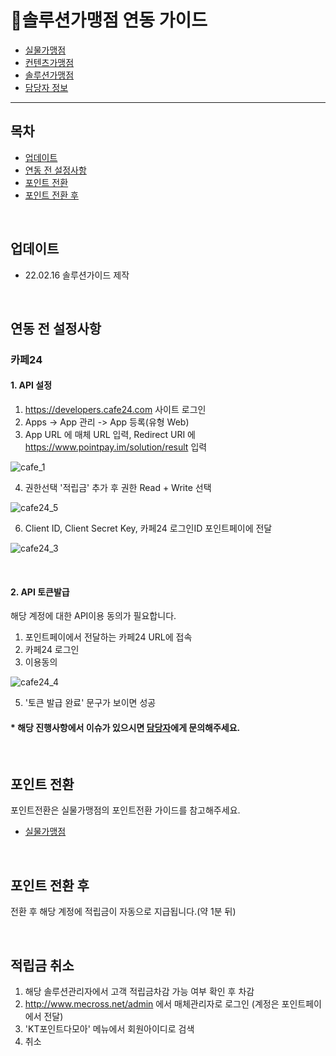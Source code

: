 # 📝솔루션가맹점 연동 가이드

- [실물가맹점](../../../guide-1/#실물가맹점-연동-가이드)   
- [컨텐츠가맹점](../../../guide-2/#컨텐츠가맹점-연동-가이드)   
- [솔루션가맹점](../../../guide-solution/#솔루션가맹점-연동-가이드)   
- [담당자 정보](../../../Responsibility/#담당자-정보)   

---

## 목차
- [업데이트](#업데이트)   
- [연동 전 설정사항](#연동-전-설정사항)   
- [포인트 전환](#포인트-전환)   
- [포인트 전환 후](#포인트-전환-후)   

<br/>

## 업데이트
- 22.02.16 솔루션가이드 제작

<br/>

## 연동 전 설정사항

### 카페24

#### 1. API 설정
1. https://developers.cafe24.com 사이트 로그인
2. Apps -> App 관리 -> App 등록(유형 Web)
3. App URL 에 매체 URL 입력, Redirect URI 에
https://www.pointpay.im/solution/result 입력 

![cafe_1](https://user-images.githubusercontent.com/96228154/154217081-f5d2809d-bdc9-40ea-abdd-003f84df99cc.png)

4. 권한선택 '적립금' 추가 후 권한 Read + Write 선택


![cafe24_5](https://user-images.githubusercontent.com/96228154/154217395-56de0f4b-cf72-440c-af4b-bdeb7bcb9f77.png)

6. Client ID, Client Secret Key, 카페24 로그인ID 포인트페이에 전달

![cafe24_3](https://user-images.githubusercontent.com/96228154/154217832-0c5ac0f0-a227-4aae-bf84-a31571f36993.jpg)

<br/>

#### 2. API 토큰발급
해당 계정에 대한 API이용 동의가 필요합니다.

1. 포인트페이에서 전달하는 카페24 URL에 접속
2. 카페24 로그인
3. 이용동의

![cafe24_4](https://user-images.githubusercontent.com/96228154/154218164-7e3beea5-9861-4322-a8e7-ff9806f82253.jpg)

5. '토큰 발급 완료' 문구가 보이면 성공

#### * 해당 진행사항에서 이슈가 있으시면 [담당자](../../../Responsibility/#담당자-정보)에게 문의해주세요.


<br/>

## 포인트 전환
포인트전환은 실물가맹점의 포인트전환 가이드를 참고해주세요.
- [실물가맹점](../../../guide-1/#실물가맹점-연동-가이드)   

<br/>


## 포인트 전환 후
전환 후 해당 계정에 적립금이 자동으로 지급됩니다.(약 1분 뒤)

<br/>

## 적립금 취소
1. 해당 솔루션관리자에서 고객 적립금차감 가능 여부 확인 후 차감
2. http://www.mecross.net/admin 에서 매체관리자로 로그인 (계정은 포인트페이에서 전달)
3. 'KT포인트다모아' 메뉴에서 회원아이디로 검색
4. 취소


